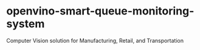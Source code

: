 # openvino-smart-queue-monitoring-system
 Computer Vision solution for Manufacturing, Retail, and Transportation

